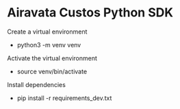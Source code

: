 # Airavata Custos Python SDK

Create a virtual environment
- python3 -m venv venv

Activate the virtual environment
- source venv/bin/activate

Install dependencies
- pip install -r requirements_dev.txt